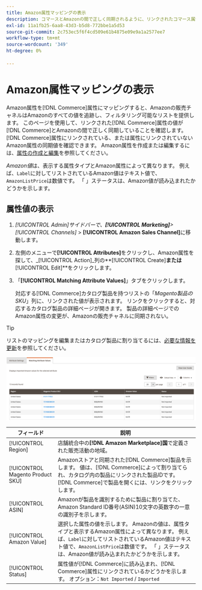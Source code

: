 ```yaml
---
title: Amazon属性マッピングの表示
description: コマースとAmazonの間で正しく同期されるように、リンクされたコマース属性の値を確認します。
exl-id: 11a1fb25-6aa8-43d3-b5d8-772bbe1a5d53
source-git-commit: 2c753ec5f6f4cd509e61b4875e09e9a1a2577ee7
workflow-type: tm+mt
source-wordcount: '349'
ht-degree: 0%

---
```


# Amazon属性マッピングの表示

Amazon属性を[!DNL Commerce]属性にマッピングすると、Amazonの販売チャネルはAmazonのすべての値を追跡し、フィルタリング可能なリストを提供します。 このページを使用して、リンクされた[!DNL Commerce]属性の値が[!DNL Commerce]とAmazonの間で正しく同期していることを確認します。 [!DNL Commerce]属性にリンクされている、または属性にリンクされていないAmazon属性の同期値を確認できます。 Amazon属性を作成または編集するには、[属性の作成と編集](./creating-attributes.md)を参照してください。

_Amazon値_&#x200B;は、表示する属性タイプとAmazon属性によって異なります。 例えば、`Label`に対してリストされているAmazon値はテキスト値で、`AmazonListPrice`は数値です。 「 」ステータスは、Amazon値が読み込まれたかどうかを示します。

## 属性値の表示

1. _[!UICONTROL Admin]_サイドバーで、**[!UICONTROL Marketing]**>_[!UICONTROL Channels]_ > **[!UICONTROL Amazon Sales Channel]**&#x200B;に移動します。

1. 左側のメニューで&#x200B;**[!UICONTROL Attributes]**&#x200B;をクリックし、Amazon属性を探して、_[!UICONTROL Action]_列の&#x200B;**[!UICONTROL Create]**または&#x200B;**[!UICONTROL Edit]**をクリックします。

1. 「**[!UICONTROL Matching Attribute Values]**」タブをクリックします。

   対応する[!DNL Commerce]カタログ製品を持つリストの「_Magento製品のSKU_」列に、リンクされた値が表示されます。 リンクをクリックすると、対応するカタログ製品の詳細ページが開きます。 製品の詳細ページでのAmazon属性の変更が、Amazonの販売チャネルに同期されない。

>[!TIP]
>リストのマッピングを編集またはカタログ製品に割り当てるには、[必要な情報を更新](./amazon-manually-update-incomplete-listing.md)を参照してください。

![属性値の表示](assets/amazon-managing-attribute-values.png)

| フィールド | 説明 |
|--- |--- |
| [!UICONTROL Region] | 店舗統合中の&#x200B;**[!DNL Amazon Marketplace]国**&#x200B;で定義された販売活動の地域。 |
| [!UICONTROL Magento Product SKU] | Amazonストアと同期された[!DNL Commerce]製品を示します。 値は、[!DNL Commerce]によって割り当てられ、カタログ内の製品にリンクされた製品IDです。 [!DNL Commerce]で製品を開くには、リンクをクリックします。 |
| [!UICONTROL ASIN] | Amazonが製品を識別するために製品に割り当てた、Amazon Standard ID番号(ASIN)10文字の英数字の一意の識別子を示します。 |
| [!UICONTROL Amazon Value] | 選択した属性の値を示します。 Amazonの値は、属性タイプと表示するAmazon属性によって異なります。 例えば、`Label`に対してリストされているAmazon値はテキスト値で、`AmazonListPrice`は数値です。 「 」ステータスは、Amazon値が読み込まれたかどうかを示します。 |
| [!UICONTROL Status] | 属性値が[!DNL Commerce]に読み込まれ、[!DNL Commerce]属性にリンクされているかどうかを示します。 オプション：`Not Imported` / `Imported` |
